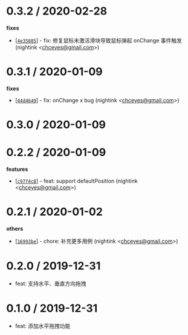 
0.3.2 / 2020-02-28
==================

**fixes**
  * [[`4e35885`](http://github.com/nightink/react-dragblock/commit/4e35885d097c095b27b14098d3bfc94613b4cff1)] - fix: 修复鼠标未激活滑块导致鼠标弹起 onChange 事件触发 (nightink <<chceyes@gmail.com>>)

0.3.1 / 2020-01-09
==================

**fixes**
  * [[`44d4649`](http://github.com/nightink/react-dragblock/commit/44d46492518755a56f7b8f438dccd03bc62ea6ad)] - fix: onChange x bug (nightink <<chceyes@gmail.com>>)

0.3.0 / 2020-01-09
==================

0.2.2 / 2020-01-09
==================

**features**
  * [[`c97f4c8`](http://github.com/nightink/react-dragblock/commit/c97f4c818e0c246c26aa9a0f62b32fbb40e5fd37)] - feat: support defaultPosition (nightink <<chceyes@gmail.com>>)

0.2.1 / 2020-01-02
==================

**others**
  * [[`16993be`](http://github.com/nightink/react-dragblock/commit/16993be96b2e30b2cc2625ca0e9c5c51b114f0a7)] - chore: 补充更多用例 (nightink <<chceyes@gmail.com>>)

0.2.0 / 2019-12-31
==================

  * feat: 支持水平、垂直方向拖拽

0.1.0 / 2019-12-31
==================

  * feat: 添加水平拖拽功能
